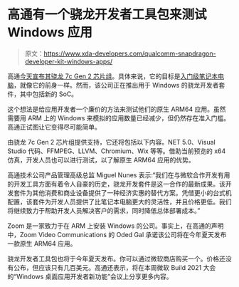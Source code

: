 # 高通有一个骁龙开发者工具包来测试 Windows 应用

> 原文：<https://www.xda-developers.com/qualcomm-snapdragon-developer-kit-windows-apps/>

高通[今天宣布其骁龙 7c Gen 2 芯片组](https://www.xda-developers.com/qualcomm-snapdragon-7c-gen-2-entry-level-pcs/)。具体来说，它的目标是[入门级笔记本电脑](https://www.xda-developers.com/best-laptops-under-600/)，就像它的前身一样。然而，该公司正在推出用于 Windows 的骁龙开发者套件，其中包括新的 SoC。

这个想法是给应用开发者一个廉价的方法来测试他们的原生 ARM64 应用。虽然需要用 ARM 上的 Windows 来模拟的应用数量已经减少，但仍然存在准入门槛。高通正试图让它变得尽可能简单。

由骁龙 7c Gen 2 芯片组提供支持，它还将包括以下内容。NET 5.0、Visual Studio 代码、FFMPEG、LLVM、Chromium、Wix 等等。借助当前预览的 x64 仿真，开发人员也可以进行测试，以了解原生 ARM64 应用的优势。

高通技术公司产品管理高级总监 Miguel Nunes 表示:“我们在与微软合作开发有用的开发工具方面有着令人自豪的历史，骁龙开发套件是这一合作的最新成果。该开发套件为其他消费和商业设备提供了一种经济实惠的替代方案。凭借更小的台式机配置，该套件为开发人员提供了比笔记本电脑更大的灵活性，并且价格更低。我们将继续致力于帮助开发人员解决客户的需求，同时降低总体部署成本。”

Zoom 是一家致力于在 ARM 上安装 Windows 的公司。事实上，在高通的声明中，Zoom Video Communications 的 Oded Gal 承诺该公司将在今年夏天发布一款原生 ARM64 应用。

骁龙开发者工具包也将于今年夏天发布。你可以通过微软商店购买一个。价格还没有公布，但应该只有几百美元。高通还表示，将在本周微软 Build 2021 大会的“Windows 桌面应用开发者新功能”会议上分享更多内容。